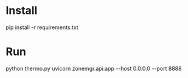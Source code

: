 # Install

pip install -r requirements.txt

# Run

python thermo.py
uvicorn zonemgr.api:app --host 0.0.0.0 --port 8888
